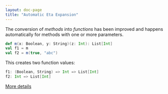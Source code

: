 ```yaml
---
layout: doc-page
title: "Automatic Eta Expansion"
---
```


The conversion of _methods_ into _functions_ has been improved and happens automatically for methods with one or more parameters.

```scala
def m(x: Boolean, y: String)(z: Int): List[Int]
val f1 = m
val f2 = m(true, "abc")
```

This creates two function values:
```scala
f1: (Boolean, String) => Int => List[Int]
f2: Int => List[Int]
```

[More details](eta-expansion-spec.html)

